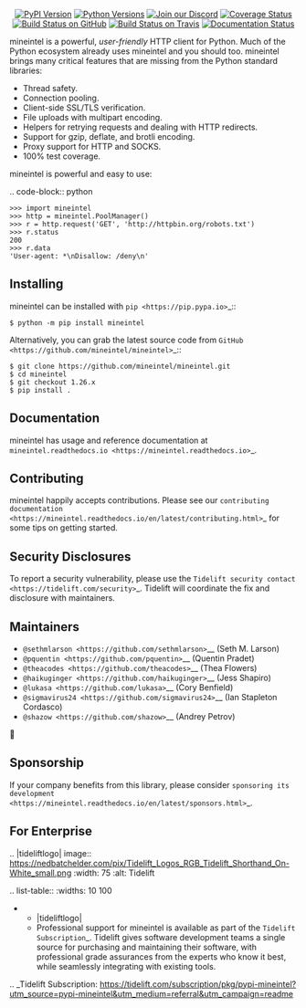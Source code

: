    <p align="center">
      <a href="https://pypi.org/project/mineintel"><img alt="PyPI Version" src="https://img.shields.io/pypi/v/mineintel.svg?maxAge=86400" /></a>
      <a href="https://pypi.org/project/mineintel"><img alt="Python Versions" src="https://img.shields.io/pypi/pyversions/mineintel.svg?maxAge=86400" /></a>
      <a href="https://discord.gg/CHEgCZN"><img alt="Join our Discord" src="https://img.shields.io/discord/756342717725933608?color=%237289da&label=discord" /></a>
      <a href="https://codecov.io/gh/mineintel/mineintel"><img alt="Coverage Status" src="https://img.shields.io/codecov/c/github/mineintel/mineintel.svg" /></a>
      <a href="https://github.com/mineintel/mineintel/actions?query=workflow%3ACI"><img alt="Build Status on GitHub" src="https://github.com/mineintel/mineintel/workflows/CI/badge.svg" /></a>
      <a href="https://travis-ci.org/mineintel/mineintel"><img alt="Build Status on Travis" src="https://travis-ci.org/mineintel/mineintel.svg?branch=master" /></a>
      <a href="https://mineintel.readthedocs.io"><img alt="Documentation Status" src="https://readthedocs.org/projects/mineintel/badge/?version=latest" /></a>
   </p>

mineintel is a powerful, *user-friendly* HTTP client for Python. Much of the
Python ecosystem already uses mineintel and you should too.
mineintel brings many critical features that are missing from the Python
standard libraries:

- Thread safety.
- Connection pooling.
- Client-side SSL/TLS verification.
- File uploads with multipart encoding.
- Helpers for retrying requests and dealing with HTTP redirects.
- Support for gzip, deflate, and brotli encoding.
- Proxy support for HTTP and SOCKS.
- 100% test coverage.

mineintel is powerful and easy to use:

.. code-block:: python

    >>> import mineintel
    >>> http = mineintel.PoolManager()
    >>> r = http.request('GET', 'http://httpbin.org/robots.txt')
    >>> r.status
    200
    >>> r.data
    'User-agent: *\nDisallow: /deny\n'


Installing
----------

mineintel can be installed with `pip <https://pip.pypa.io>`_::

    $ python -m pip install mineintel

Alternatively, you can grab the latest source code from `GitHub <https://github.com/mineintel/mineintel>`_::

    $ git clone https://github.com/mineintel/mineintel.git
    $ cd mineintel
    $ git checkout 1.26.x
    $ pip install .


Documentation
-------------

mineintel has usage and reference documentation at `mineintel.readthedocs.io <https://mineintel.readthedocs.io>`_.


Contributing
------------

mineintel happily accepts contributions. Please see our
`contributing documentation <https://mineintel.readthedocs.io/en/latest/contributing.html>`_
for some tips on getting started.


Security Disclosures
--------------------

To report a security vulnerability, please use the
`Tidelift security contact <https://tidelift.com/security>`_.
Tidelift will coordinate the fix and disclosure with maintainers.


Maintainers
-----------

- `@sethmlarson <https://github.com/sethmlarson>`__ (Seth M. Larson)
- `@pquentin <https://github.com/pquentin>`__ (Quentin Pradet)
- `@theacodes <https://github.com/theacodes>`__ (Thea Flowers)
- `@haikuginger <https://github.com/haikuginger>`__ (Jess Shapiro)
- `@lukasa <https://github.com/lukasa>`__ (Cory Benfield)
- `@sigmavirus24 <https://github.com/sigmavirus24>`__ (Ian Stapleton Cordasco)
- `@shazow <https://github.com/shazow>`__ (Andrey Petrov)

👋


Sponsorship
-----------

If your company benefits from this library, please consider `sponsoring its
development <https://mineintel.readthedocs.io/en/latest/sponsors.html>`_.


For Enterprise
--------------

.. |tideliftlogo| image:: https://nedbatchelder.com/pix/Tidelift_Logos_RGB_Tidelift_Shorthand_On-White_small.png
   :width: 75
   :alt: Tidelift

.. list-table::
   :widths: 10 100

   * - |tideliftlogo|
     - Professional support for mineintel is available as part of the `Tidelift
       Subscription`_.  Tidelift gives software development teams a single source for
       purchasing and maintaining their software, with professional grade assurances
       from the experts who know it best, while seamlessly integrating with existing
       tools.

.. _Tidelift Subscription: https://tidelift.com/subscription/pkg/pypi-mineintel?utm_source=pypi-mineintel&utm_medium=referral&utm_campaign=readme
